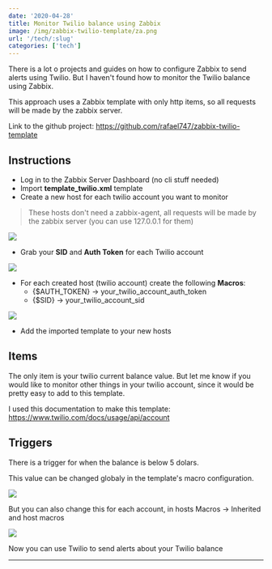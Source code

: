 ```yaml
---
date: '2020-04-28'
title: Monitor Twilio balance using Zabbix
image: /img/zabbix-twilio-template/za.png
url: '/tech/:slug'
categories: ['tech']
---
```


There is a lot o projects and guides on how to configure Zabbix to send alerts using Twilio. But I haven't found how to monitor the Twilio balance using Zabbix.

<!--more-->

This approach uses a Zabbix template with only http items, so all requests will be made by the zabbix server.

Link to the github project: https://github.com/rafael747/zabbix-twilio-template

## Instructions

 - Log in to the Zabbix Server Dashboard (no cli stuff needed) 
 - Import **template_twilio.xml** template
 - Create a new host for each twilio account you want to monitor

> These hosts don't need a zabbix-agent, all requests will be made by the zabbix server (you can use 127.0.0.1 for them)

![](/img/zabbix-twilio-template/zabbix_host_a.png)

 - Grab your **SID** and **Auth Token** for each Twilio account

![](/img/zabbix-twilio-template/twilio_sid_auth.png)

 - For each created host (twilio account) create the following **Macros**:
    - {$AUTH_TOKEN} -> your_twilio_account_auth_token
    - {$SID} -> your_twilio_account_sid

![](/img/zabbix-twilio-template/zabbix_host_b.png)

 - Add the imported template to your new hosts

## Items

The only item is your twilio current balance value. But let me know if you would like to monitor other things in your twilio account, since it would be pretty easy to add to this template.

I used this documentation to make this template: https://www.twilio.com/docs/usage/api/account

## Triggers

There is a trigger for when the balance is below 5 dolars.

This value can be changed globaly in the template's macro configuration.

![](/img/zabbix-twilio-template/zabbix_host_d.png)

But you can also change this for each account, in hosts Macros -> Inherited and host macros

![](/img/zabbix-twilio-template/zabbix_host_c.png)

Now you can use Twilio to send alerts about your Twilio balance

* * *
